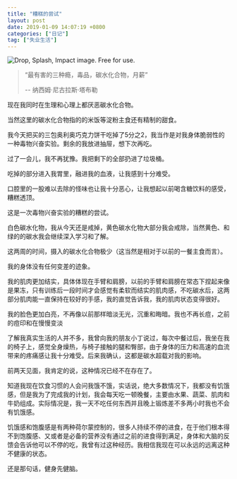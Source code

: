 ```yaml
---
title: "糟糕的尝试"
layout: post
date: 2019-01-09 14:07:19 +0800
categories: ["日记"]
tag: ["失业生活"]
---
```


![Drop, Splash, Impact image. Free for use.](https://cdn.pixabay.com/photo/2016/10/22/03/35/drop-1759703_1280.jpg)

>“最有害的三种瘾，毒品，碳水化合物，月薪”
>
>-- 纳西姆·尼古拉斯·塔布勒

现在我同时在生理和心理上都厌恶碳水化合物。

当然这里的碳水化合物指的的米饭等淀粉主食还有精制的甜食。

我今天把买的三包奥利奥巧克力饼干吃掉了5分之2，我当作是对我身体脆弱性的一种毒物兴奋实验。剩余的我放进抽屉，想下次再吃。

过了一会儿，我不再犹豫。我把剩下的全部扔进了垃圾桶。

吃掉的部分进入我胃里，融进我的血液，让我感到十分难受。

口腔里的一股难以去除的怪味也让我十分恶心，让我想起以前喝含糖饮料的感受，糟糕透顶。

这是一次毒物兴奋实验的糟糕的尝试。

白色碳水化物，我从今天还是戒掉，黄色碳水化物大部分我会戒除，当然黄色、和绿的的碳水我会继续深入学习和了解。

这两周的时间，摄入的碳水化合物极少（这当然是相对于以前的一餐主食而言）。

我的身体没有任何变差的迹象。

我的肌肉更加结实，具体体现在手臂和肩膀，以前的手臂和肩膀在常态下捏起来像是果冻，只有训练后一段时间才会感觉有柔软而结实的肌肉感，不吃碳水后，这两部分肌肉能一直保持在较好的手感，我的直觉告诉我，我的肌肉状态变得很好。

我的脸色更加白亮，不再像以前那样暗淡无光，沉重和晦暗。我也不再长痘，之前的痘印和在慢慢变淡

了解我真实生活的人并不多，我曾向我的朋友小丁说过，每次中餐过后，我坐在我的椅子上，感觉全身燥热，与椅子接触的腿和臀部，由于身体的压力和高速的血流带来的疼痛感让我十分难受。后来我确认，这都是碳水超载对我的影响。

前两天见面，我肯定的说，这种情况已经不在存在了。

知道我现在饮食习惯的人会问我饿不饿，实话说，绝大多数情况下，我都没有饥饿感，但是我为了完成我的计划，我会每天吃一顿晚餐，主要由水果、蔬菜、肌肉和牛奶组成。实际情况是，我一天不吃任何东西并且晚上锻炼差不多两小时我也不会有饥饿感。

饥饿感和饱腹感是有两种荷尔蒙控制的，很多人持续不停的进食，在于他们根本得不到饱腹感、又或者是必备的营养没有通过之前的进食得到满足，身体和大脑的反馈会告诉他可以不停的吃，我曾有过这种经历。我相信我现在可以永远的远离这种不健康的状态。

还是那句话，健身先健脑。
